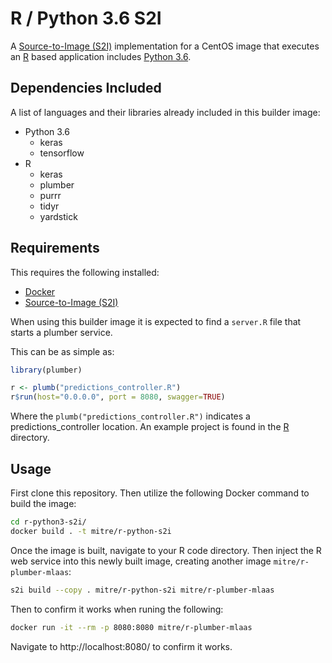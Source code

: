 # R / Python 3.6 S2I

A [Source-to-Image (S2I)](https://github.com/openshift/source-to-image) implementation for a CentOS image that executes an [R](https://www.r-project.org/about.html) based application includes [Python 3.6](https://www.python.org/downloads/release/python-366/).

## Dependencies Included

A list of languages and their libraries already included in this builder image:

- Python 3.6
    - keras
    - tensorflow
- R
    - keras
    - plumber
    - purrr
    - tidyr
    - yardstick

## Requirements

This requires the following installed:

- [Docker](https://www.docker.com/)
- [Source-to-Image (S2I)](https://github.com/openshift/source-to-image)

When using this builder image it is expected to find a `server.R` file that starts a plumber service.

This can be as simple as:

```R
library(plumber)

r <- plumb("predictions_controller.R")
r$run(host="0.0.0.0", port = 8080, swagger=TRUE)
```

Where the `plumb("predictions_controller.R")` indicates a predictions_controller location.
An example project is found in the [R](../R) directory.

## Usage

First clone this repository.
Then utilize the following Docker command to build the image:

```bash
cd r-python3-s2i/
docker build . -t mitre/r-python-s2i
```

Once the image is built, navigate to your R code directory.
Then inject the R web service into this newly built image, creating another image `mitre/r-plumber-mlaas`:

```bash
s2i build --copy . mitre/r-python-s2i mitre/r-plumber-mlaas
```

Then to confirm it works when runing the following:

```bash
docker run -it --rm -p 8080:8080 mitre/r-plumber-mlaas
```

Navigate to http://localhost:8080/ to confirm it works.
